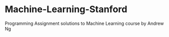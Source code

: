 # Machine-Learning-Stanford
Programming Assignment solutions to Machine Learning course by Andrew Ng
